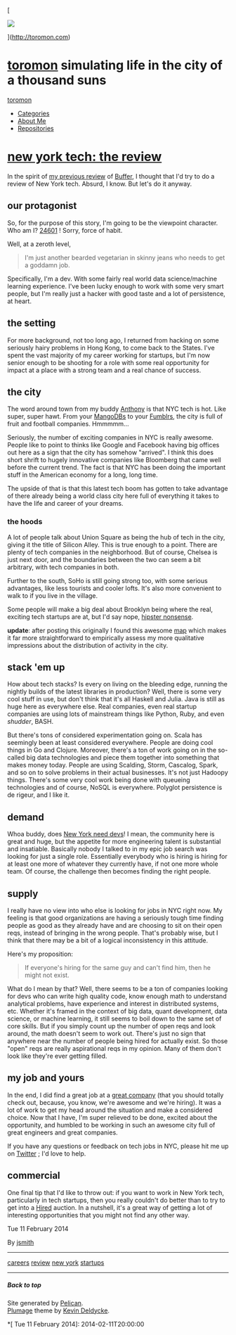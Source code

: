 [

![](http://www.gravatar.com/avatar/feaf15c7c61e59a70d99654270b4c2d7.png)

](http://toromon.com)

# [toromon](http://toromon.com) simulating life in the city of a thousand suns

[toromon](http://toromon.com)

  * [Categories](/categories.html)
  * [About Me](http://toromon.com/pages/about-me.html)
  * [Repositories](http://toromon.com/pages/repos.html)

#  [new york tech: the review](http://toromon.com/new-new-york.html)

In the spirit of [my previous review](http://toromon.com/buffering.html) of
[Buffer](http://bufferapp.com/), I thought that I'd try to do a review of New
York tech. Absurd, I know. But let's do it anyway.

## our protagonist

So, for the purpose of this story, I'm going to be the viewpoint character.
Who am I? [24601](http://youtu.be/HPIos2mXbUE) ! Sorry, force of habit.

Well, at a zeroth level,

> I'm just another bearded vegetarian in skinny jeans who needs to get a
goddamn job.

Specifically, I'm a dev. With some fairly real world data science/machine
learning experience. I've been lucky enough to work with some very smart
people, but I'm really just a hacker with good taste and a lot of persistence,
at heart.

## the setting

For more background, not too long ago, I returned from hacking on some
seriously hairy problems in Hong Kong, to come back to the States. I've spent
the vast majority of my career working for startups, but I'm now senior enough
to be shooting for a role with some real opportunity for impact at a place
with a strong team and a real chance of success.

## the city

The word around town from my buddy [Anthony](http://www.hulu.com/watch/550570)
is that NYC tech is hot. Like super, super hawt. From your
[MangoDBs](http://www.mongodb.com/) to your
[Fumblrs](https://www.tumblr.com/), the city is full of fruit and football
companies. Hmmmmm…

Seriously, the number of exciting companies in NYC is really awesome. People
like to point to thinks like Google and Facebook having big offices out here
as a sign that the city has somehow "arrived". I think this does short shrift
to hugely innovative companies like Bloomberg that came well before the
current trend. The fact is that NYC has been doing the important stuff in the
American economy for a long, long time.

The upside of that is that this latest tech boom has gotten to take advantage
of there already being a world class city here full of everything it takes to
have the life and career of your dreams.

### the hoods

A lot of people talk about Union Square as being the hub of tech in the city,
giving it the title of Silicon Alley. This is true enough to a point. There
are plenty of tech companies in the neighborhood. But of course, Chelsea is
just next door, and the boundaries between the two can seem a bit arbitrary,
with tech companies in both.

Further to the south, SoHo is still going strong too, with some serious
advantages, like less tourists and cooler lofts. It's also more convenient to
walk to if you live in the village.

Some people will make a big deal about Brooklyn being where the real, exciting
tech startups are at, but I'd say nope, [hipster
nonsense](http://www.tumblr.com/tagged/hipster-nonsense).

**update**: after posting this originally I found this awesome [map](http://wearemadeinny.com/find-a-job/) which makes it far more straightforward to empirically assess my more qualitative impressions about the distribution of activity in the city.

## stack 'em up

How about tech stacks? Is every on living on the bleeding edge, running the
nightly builds of the latest libraries in production? Well, there is some very
cool stuff in use, but don't think that it's all Haskell and Julia. Java is
still as huge here as everywhere else. Real companies, even real startup
companies are using lots of mainstream things like Python, Ruby, and even
_shudder_, BASH.

But there's tons of considered experimentation going on. Scala has seemingly
been at least considered everywhere. People are doing cool things in Go and
Clojure. Moreover, there's a ton of work going on in the so-called big data
technologies and piece them together into something that makes money today.
People are using Scalding, Storm, Cascalog, Spark, and so on to solve problems
in their actual businesses. It's not just Hadoopy things. There's some very
cool work being done with queueing technologies and of course, NoSQL is
everywhere. Polyglot persistence is de rigeur, and I like it.

## demand

Whoa buddy, does [New York need
devs](http://www.rottentomatoes.com/m/mars_needs_moms/)! I mean, the community
here is great and huge, but the appetite for more engineering talent is
substantial and insatiable. Basically nobody I talked to in my epic job search
was looking for just a single role. Essentially everybody who is hiring is
hiring for at least one more of whatever they currently have, if not one more
whole team. Of course, the challenge then becomes finding the right people.

## supply

I really have no view into who else is looking for jobs in NYC right now. My
feeling is that good organizations are having a seriously tough time finding
people as good as they already have and are choosing to sit on their open
reqs, instead of bringing in the wrong people. That's probably wise, but I
think that there may be a bit of a logical inconsistency in this attitude.

Here's my proposition:

> If everyone's hiring for the same guy and can't find him, then he might not
exist.

What do I mean by that? Well, there seems to be a ton of companies looking for
devs who can write high quality code, know enough math to understand
analytical problems, have experience and interest in distributed systems, etc.
Whether it's framed in the context of big data, quant development, data
science, or machine learning, it still seems to boil down to the same set of
core skills. But if you simply count up the number of open reqs and look
around, the math doesn't seem to work out. There's just no sign that anywhere
near the number of people being hired for actually exist. So those "open" reqs
are really aspirational reqs in my opinion. Many of them don't look like
they're ever getting filled.

## my job and yours

In the end, I did find a great job at a [great
company](http://www.intentmedia.com/) (that you should totally check out,
because, you know, we're awesome and we're hiring). It was a lot of work to
get my head around the situation and make a considered choice. Now that I
have, I'm super relieved to be done, excited about the opportunity, and
humbled to be working in such an awesome city full of great engineers and
great companies.

If you have any questions or feedback on tech jobs in NYC, please hit me up on
[Twitter](https://twitter.com/jeffksmithjr) ; I'd love to help.

## commercial

One final tip that I'd like to throw out: if you want to work in New York
tech, particularly in tech startups, then you really couldn't do better than
to try to get into a [Hired](http://join.hired.com/x/nOcZi0) auction. In a
nutshell, it's a great way of getting a lot of interesting opportunities that
you might not find any other way.

Tue 11 February 2014

By [jsmith](http://toromon.com/author/jsmith.html)

* * *

[careers](http://toromon.com/category/careers.html) [review](/tag/review.html)
[new york](/tag/new-york.html) [startups](/tag/startups.html)

* * *

#####  Back to top

Site generated by [ Pelican](http://getpelican.com).  
[ Plumage](https://github.com/kdeldycke/plumage) theme by [Kevin
Deldycke](http://kevin.deldycke.com).

  *[ Tue 11 February 2014]: 2014-02-11T20:00:00

